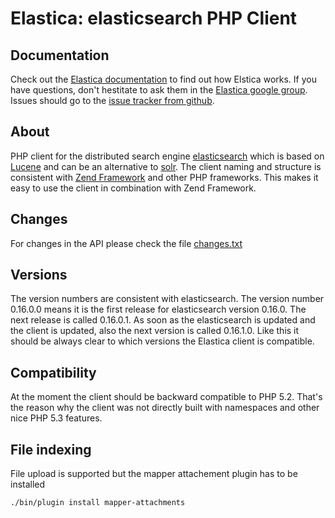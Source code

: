 Elastica: elasticsearch PHP Client
==================================

Documentation
---------------------
Check out the [Elastica documentation](http://ruflin.github.com/Elastica/) to find out how Elstica works. If you have questions, don't hestitate to ask them in the [Elastica google group](https://groups.google.com/group/elastica-php-client). Issues should go to the [issue tracker from github](https://github.com/ruflin/Elastica/issues).

About
---------------------
PHP client for the distributed search engine [elasticsearch](http://www.elasticsearch.com/) which is 
based on [Lucene](http://lucene.apache.org/java/docs/index.html) and can be an alternative to [solr](http://lucene.apache.org/solr/).
The client naming and structure is consistent with [Zend Framework](http://framework.zend.com/)
and other PHP frameworks. This makes it easy to use the client in combination with Zend Framework.

Changes
-------
For changes in the API please check the file [changes.txt](https://github.com/ruflin/Elastica/blob/master/changes.txt)

Versions
--------
The version numbers are consistent with elasticsearch. The version number 0.16.0.0 means it is the first release for elasticsearch version 0.16.0. The next release is called 0.16.0.1. As soon as the elasticsearch is updated and the client is updated, also the next version is called 0.16.1.0. Like this it should be always clear to which versions the Elastica client is compatible.

Compatibility
-------------
At the moment the client should be backward compatible to PHP 5.2. That's the reason why 
the client was not directly built with namespaces and other nice PHP 5.3 features.

File indexing
-------------
File upload is supported but the mapper attachement plugin has to be installed

	./bin/plugin install mapper-attachments
